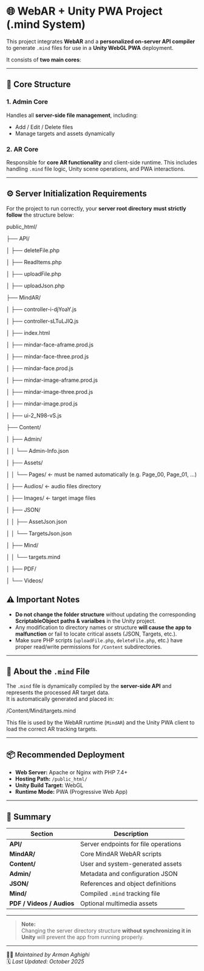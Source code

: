 # 🌐 WebAR + Unity PWA Project (.mind System)

This project integrates **WebAR** and a **personalized on-server API compiler** to generate `.mind` files for use in a **Unity WebGL PWA** deployment.  

It consists of **two main cores**:

---

## 🧩 Core Structure

### 1. **Admin Core**
Handles all **server-side file management**, including:
- Add / Edit / Delete files
- Manage targets and assets dynamically

### 2. **AR Core**
Responsible for **core AR functionality** and client-side runtime.
This includes handling `.mind` file logic, Unity scene operations, and PWA interactions.

---

## ⚙️ Server Initialization Requirements

For the project to run correctly, your **server root directory** **must strictly follow** the structure below:

public_html/

├── API/

│ ├── deleteFile.php

│ ├── ReadItems.php

│ ├── uploadFile.php

│ ├── uploadJson.php


├── MindAR/

│ ├── controller-i-djYoaY.js

│ ├── controller-sLTuLJIQ.js

│ ├── index.html

│ ├── mindar-face-aframe.prod.js

│ ├── mindar-face-three.prod.js

│ ├── mindar-face.prod.js

│ ├── mindar-image-aframe.prod.js

│ ├── mindar-image-three.prod.js

│ ├── mindar-image.prod.js

│ ├── ui-2_N98-vS.js

├── Content/

│ ├── Admin/

│ │ └── Admin-Info.json

│ ├── Assets/

│ │ └── Pages/ ← must be named automatically (e.g. Page_00, Page_01, ...)

│ ├── Audios/ ← audio files directory

│ ├── Images/ ← target image files

│ ├── JSON/

│ │ ├── AssetJson.json

│ │ └── TargetsJson.json

│ ├── Mind/

│ │ └── targets.mind

│ ├── PDF/

│ └── Videos/

 

## ⚠️ Important Notes

- **Do not change the folder structure** without updating the corresponding **ScriptableObject paths & varialbes** in the Unity project.
- Any modification to directory names or structure **will cause the app to malfunction** or fail to locate critical assets (JSON, Targets, etc.).
- Make sure PHP scripts (`uploadFile.php`, `deleteFile.php`, etc.) have proper read/write permissions for `/Content` subdirectories.

---

## 🧠 About the `.mind` File
The `.mind` file is dynamically compiled by the **server-side API** and represents the processed AR target data.  
It is automatically generated and placed in:

/Content/Mind/targets.mind


This file is used by the WebAR runtime (`MindAR`) and the Unity PWA client to load the correct AR tracking targets.

---

## 📦 Recommended Deployment

- **Web Server:** Apache or Nginx with PHP 7.4+
- **Hosting Path:** `/public_html/`
- **Unity Build Target:** WebGL
- **Runtime Mode:** PWA (Progressive Web App)

---

## 📁 Summary

| Section | Description |
|----------|--------------|
| **API/** | Server endpoints for file operations |
| **MindAR/** | Core MindAR WebAR scripts |
| **Content/** | User and system-generated assets |
| **Admin/** | Metadata and configuration JSON |
| **JSON/** | References and object definitions |
| **Mind/** | Compiled `.mind` tracking file |
| **PDF / Videos / Audios** | Optional multimedia assets |

---

> **Note:**  
> Changing the server directory structure **without synchronizing it in Unity** will prevent the app from running properly.

---

👨‍💻 *Maintained by Arman Aghighi*  
🗓️ *Last Updated: October 2025*

